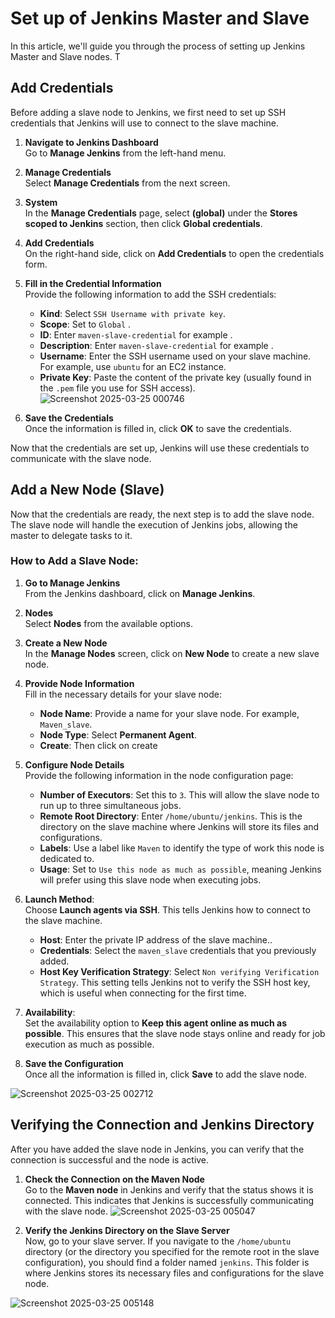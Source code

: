 # Set up of Jenkins Master and Slave 

 In this article, we'll guide you through the process of setting up Jenkins Master and Slave nodes. T

## Add Credentials

Before adding a slave node to Jenkins, we first need to set up SSH credentials that Jenkins will use to connect to the slave machine.


1. **Navigate to Jenkins Dashboard**  
   Go to **Manage Jenkins** from the left-hand menu.

2. **Manage Credentials**  
   Select **Manage Credentials** from the next screen.

3. **System**  
   In the **Manage Credentials** page, select **(global)** under the **Stores scoped to Jenkins** section, then click **Global credentials**.

4. **Add Credentials**  
   On the right-hand side, click on **Add Credentials** to open the credentials form.

5. **Fill in the Credential Information**  
   Provide the following information to add the SSH credentials:
   - **Kind**: Select `SSH Username with private key`.
   - **Scope**: Set to `Global` .
   - **ID**: Enter `maven-slave-credential` for example .
   - **Description**: Enter `maven-slave-credential` for example .
   - **Username**: Enter the SSH username used on your slave machine. For example, use `ubuntu` for an EC2 instance.
   - **Private Key**: Paste the content of the private key (usually found in the `.pem` file you use for SSH access).
![Screenshot 2025-03-25 000746](https://github.com/user-attachments/assets/d5cb2a2d-f384-43eb-8212-3871333b442b)

6. **Save the Credentials**  
   Once the information is filled in, click **OK** to save the credentials.

Now that the credentials are set up, Jenkins will use these credentials to communicate with the slave node.

## Add a New Node (Slave)

Now that the credentials are ready, the next step is to add the slave node. The slave node will handle the execution of Jenkins jobs, allowing the master to delegate tasks to it.

### How to Add a Slave Node:
1. **Go to Manage Jenkins**  
   From the Jenkins dashboard, click on **Manage Jenkins**.

2. **Nodes**  
   Select **Nodes** from the available options.

3. **Create a New Node**  
   In the **Manage Nodes** screen, click on **New Node** to create a new slave node.

4. **Provide Node Information**  
   Fill in the necessary details for your slave node:
   - **Node Name**: Provide a name for your slave node. For example, `Maven_slave`.
   - **Node Type**: Select **Permanent Agent**.
   - **Create**: Then click on create
   
5. **Configure Node Details**  
   Provide the following information in the node configuration page:
   - **Number of Executors**: Set this to `3`. This will allow the slave node to run up to three simultaneous jobs.
   - **Remote Root Directory**: Enter `/home/ubuntu/jenkins`. This is the directory on the slave machine where Jenkins will store its files and configurations.
   - **Labels**: Use a label like `Maven` to identify the type of work this node is dedicated to.
   - **Usage**: Set to `Use this node as much as possible`, meaning Jenkins will prefer using this slave node when executing jobs.
   
6. **Launch Method**:  
   Choose **Launch agents via SSH**. This tells Jenkins how to connect to the slave machine.
   - **Host**: Enter the private IP address of the slave machine..
   - **Credentials**: Select the `maven_slave` credentials that you previously added.
   - **Host Key Verification Strategy**: Select `Non verifying Verification Strategy`. This setting tells Jenkins not to verify the SSH host key, which is useful when connecting for the first time.
   
7. **Availability**:  
   Set the availability option to **Keep this agent online as much as possible**. This ensures that the slave node stays online and ready for job execution as much as possible.

8. **Save the Configuration**  
   Once all the information is filled in, click **Save** to add the slave node.

![Screenshot 2025-03-25 002712](https://github.com/user-attachments/assets/c304e0f4-6b09-48ac-bd0d-b8db8bb69672)

## Verifying the Connection and Jenkins Directory

After you have added the slave node in Jenkins, you can verify that the connection is successful and the node is active.

1. **Check the Connection on the Maven Node**  
   Go to the **Maven node** in Jenkins and verify that the status shows it is connected. This indicates that Jenkins is successfully communicating with the slave node.
![Screenshot 2025-03-25 005047](https://github.com/user-attachments/assets/92dbe916-d3f1-4872-b61d-363d416b82aa)

2. **Verify the Jenkins Directory on the Slave Server**  
   Now, go to your slave server. If you navigate to the `/home/ubuntu` directory (or the directory you specified for the remote root in the slave configuration), you should find a folder named `jenkins`. This folder is where Jenkins stores its necessary files and configurations for the slave node.

![Screenshot 2025-03-25 005148](https://github.com/user-attachments/assets/a9eee1a2-312a-485b-9012-c08791b5a22b)


